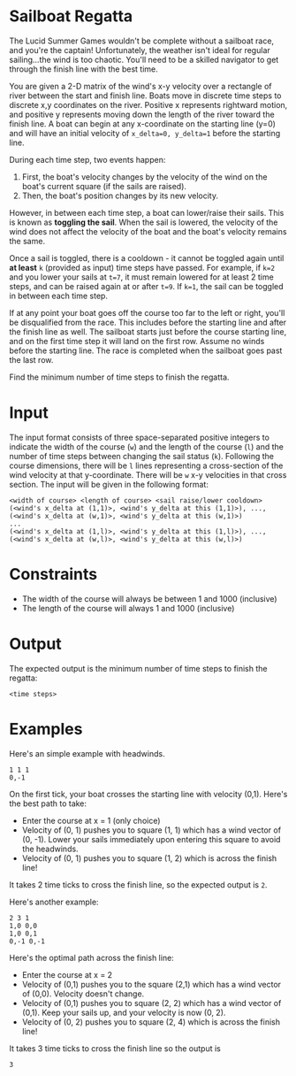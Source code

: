 # Sailboat Regatta

The Lucid Summer Games wouldn't be complete without a sailboat race, and you're the captain!
Unfortunately, the weather isn't ideal for regular sailing...the wind is too chaotic.
You'll need to be a skilled navigator to get through the finish line with the best time.

You are given a 2-D matrix of the wind's x-y velocity over a rectangle of river between the start and finish line.
Boats move in discrete time steps to discrete x,y coordinates on the river.
Positive x represents rightward motion, and positive y represents moving down the length of the river toward the finish line.
A boat can begin at any x-coordinate on the starting line (y=0) and will have an initial velocity of `x_delta=0, y_delta=1` before the starting line.

During each time step, two events happen:

1. First, the boat's velocity changes by the velocity of the wind on the boat's current square (if the sails are raised).
2. Then, the boat's position changes by its new velocity.

However, in between each time step, a boat can lower/raise their sails. This is known as **toggling the sail**.
When the sail is lowered, the velocity of the wind does not affect the velocity of the boat and the boat's velocity remains the same.

Once a sail is toggled, there is a cooldown - it cannot be toggled again until **at least** `k` (provided as input) time steps have passed.
For example, if `k=2` and you lower your sails at `t=7`, it must remain lowered for at least 2 time steps, and can be raised again at or after `t=9`.
If `k=1`, the sail can be toggled in between each time step.

If at any point your boat goes off the course too far to the left or right, you'll be disqualified from the race. This includes before the starting line and after the finish line as well.
The sailboat starts just before the course starting line, and on the first time step it will land on the first row. Assume no winds before the starting line.
The race is completed when the sailboat goes past the last row.

Find the minimum number of time steps to finish the regatta.

# Input

The input format consists of three space-separated positive integers to indicate the width of the course (`w`) and the length of the course (`l`) and the number of time steps between changing the sail status (`k`).
Following the course dimensions, there will be `l` lines representing a cross-section of the wind velocity at that y-coordinate.
There will be `w` x-y velocities in that cross section. The input will be given in the following format:

```
<width of course> <length of course> <sail raise/lower cooldown>
(<wind's x_delta at (1,1)>, <wind's y_delta at this (1,1)>), ..., (<wind's x_delta at (w,1)>, <wind's y_delta at this (w,1)>)
...
(<wind's x_delta at (1,l)>, <wind's y_delta at this (1,l)>), ..., (<wind's x_delta at (w,l)>, <wind's y_delta at this (w,l)>)

```

# Constraints

- The width of the course will always be between 1 and 1000 (inclusive)
- The length of the course will always 1 and 1000 (inclusive)

# Output

The expected output is the minimum number of time steps to finish the regatta:

```
<time steps>
```

# Examples

Here's an simple example with headwinds.

```
1 1 1
0,-1
```

On the first tick, your boat crosses the starting line with velocity (0,1). Here's the best path to take:

- Enter the course at x = 1 (only choice)
- Velocity of (0, 1) pushes you to square (1, 1) which has a wind vector of (0, -1). Lower your sails immediately upon entering this square to avoid the headwinds.
- Velocity of (0, 1) pushes you to square (1, 2) which is across the finish line!

It takes 2 time ticks to cross the finish line, so the expected output is `2`.

Here's another example:

```
2 3 1
1,0 0,0
1,0 0,1
0,-1 0,-1
```

Here's the optimal path across the finish line:

- Enter the course at x = 2
- Velocity of (0,1) pushes you to the square (2,1) which has a wind vector of (0,0). Velocity doesn't change.
- Velocity of (0,1) pushes you to square (2, 2) which has a wind vector of (0,1). Keep your sails up, and your velocity is now (0, 2).
- Velocity of (0, 2) pushes you to square (2, 4) which is across the finish line!

It takes 3 time ticks to cross the finish line so the output is

```
3
```
